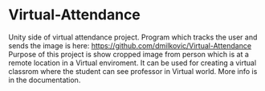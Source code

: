 # Virtual-Attendance
Unity side of virtual attendance project. Program which tracks the user and sends the image is here: https://github.com/dmilkovic/Virtual-Attendance
Purpose of this project is show cropped image from person which is at a remote location in a Virtual enviroment. 
It can be used for creating a virtual classrom where the student can see professor in Virtual world. 
More info is in the documentation.
